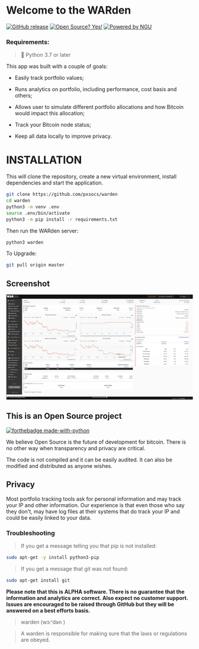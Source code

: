 # Welcome to the WARden

[![GitHub release](https://img.shields.io/github/release/pxsocs/warden.svg)](https://GitHub.com/pxsocs/warden/releases/)
[![Open Source? Yes!](https://badgen.net/badge/Open%20Source%20%3F/Yes%21/blue?icon=github)](https://GitHub.com/pxsocs/warden/releases/)
[![Powered by NGU](https://img.shields.io/badge/Powered%20by-NGU%20Technology-orange.svg)](https://bitcoin.org)

### Requirements:

> 🐍 Python 3.7 or later

This app was built with a couple of goals:

- Easily track portfolio values;

- Runs analytics on portfolio, including performance, cost basis and others;

- Allows user to simulate different portfolio allocations and how Bitcoin would impact this allocation;

- Track your Bitcoin node status;

- Keep all data locally to improve privacy.

# INSTALLATION

This will clone the repository, create a new virtual environment, install dependencies and start the application.

```bash
git clone https://github.com/pxsocs/warden
cd warden
python3 -m venv .env
source .env/bin/activate
python3 -m pip install -r requirements.txt
```

Then run the WARden server:

```bash
python3 warden
```

To Upgrade:

```bash
git pull origin master
```

## Screenshot

![Screenshot](https://raw.githubusercontent.com/pxsocs/warden/master/warden/static/images/web_screen_shot.png)

## This is an Open Source project

[![forthebadge made-with-python](http://ForTheBadge.com/images/badges/made-with-python.svg)](https://www.python.org/)

We believe Open Source is the future of development for bitcoin. There is no other way when transparency and privacy are critical.

The code is not compiled and it can be easily audited. It can also be modified and distributed as anyone wishes.

## Privacy

Most portfolio tracking tools ask for personal information and may track your IP and other information. Our experience is that even those who say they don't, may have log files at their systems that do track your IP and could be easily linked to your data.

### Troubleshooting

> If you get a message telling you that pip is not installed:

```bash
sudo apt-get -y install python3-pip
```

> If you get a message that git was not found:

```bash
sudo apt-get install git
```


**Please note that this is ALPHA software. There is no guarantee that the
information and analytics are correct. Also expect no customer support. Issues are encouraged to be raised through GitHub but they will be answered on a best efforts basis.**

> warden (wɔːʳdən )

> A warden is responsible for making sure that the laws or regulations are obeyed.
